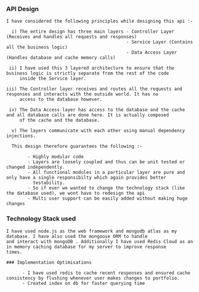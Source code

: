 ### API Design
    
    I have considered the following principles while designing this api :-
     
      i) The entire design has three main layers - Controller Layer (Receives and handles all requests and responses)
                                                 - Service Layer (Contains all the business logic)
                                                 - Data Access Layer (Handles database and cache memory calls)
                                                 
     ii) I have used this 3 layered architecture to ensure that the business logic is strictly separate from the rest of the code
         inside the Service layer.
         
    iii) The Controller layer receives and routes all the requests and responses and interacts with the outside world. It has no 
         access to the database however.
         
     iv) The Data Access layer has access to the database and the cache and all database calls are done here. It is actually composed 
         of the cache and the database.
      
      v) The layers communicate with each other using manual dependency injections.   
         
      This design therefore guarantees the following :-
        
            - Highly modular code
            - Layers are loosely coupled and thus can be unit tested or changed independently.
            - All functional modules in a particular layer are pure and only have a single responsibilty which again provides better 
              testability.
            - So if ever we wanted to change the technology stack (like the database used), we wont have to redesign the api
            - Multi user support can be easily added without making huge changes        
   ### Technology Stack used 
   
    I have used node.js as the web framework and mongodb atlas as my database. I have also used the mongoose ORM to handle 
    and interact with mongoDB . Additionally I have used Redis Cloud as an in memory caching database for my server to improve response
    times.
    
    ### Implementation Optimisations
    
          - I have used redis to cache recent responses and ensured cache consistency by flushing whenever user makes changes to portfolio.
          - Created index on db for faster querying time
          
    
    
                           
